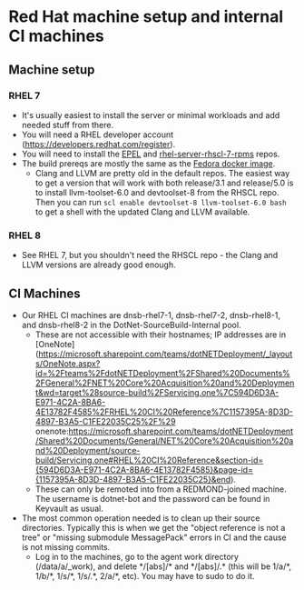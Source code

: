 # Red Hat machine setup and internal CI machines

## Machine setup

### RHEL 7

- It's usually easiest to install the server or minimal workloads and add needed stuff from there.
- You will need a RHEL developer account (https://developers.redhat.com/register).
- You will need to install the [EPEL](https://www.redhat.com/en/blog/whats-epel-and-how-do-i-use-it) and [rhel-server-rhscl-7-rpms](https://access.redhat.com/solutions/472793) repos.
- The build prereqs are mostly the same as the [Fedora docker image](https://github.com/dotnet/dotnet-buildtools-prereqs-docker/blob/main/src/fedora/32/amd64/Dockerfile).
  - Clang and LLVM are pretty old in the default repos.  The easiest way to get a version that will work with both release/3.1 and release/5.0 is to install llvm-toolset-6.0 and devtoolset-8 from the RHSCL repo.  Then you can run `scl enable devtoolset-8 llvm-toolset-6.0 bash` to get a shell with the updated Clang and LLVM available.

### RHEL 8

- See RHEL 7, but you shouldn't need the RHSCL repo - the Clang and LLVM versions are already good enough.


## CI Machines

- Our RHEL CI machines are dnsb-rhel7-1, dnsb-rhel7-2, dnsb-rhel8-1, and dnsb-rhel8-2 in the DotNet-SourceBuild-Internal pool.
  - These are not accessible with their hostnames; IP addresses are in [OneNote](https://microsoft.sharepoint.com/teams/dotNETDeployment/_layouts/OneNote.aspx?id=%2Fteams%2FdotNETDeployment%2FShared%20Documents%2FGeneral%2FNET%20Core%20Acquisition%20and%20Deployment&wd=target%28source-build%2FServicing.one%7C594D6D3A-E971-4C2A-8BA6-4E13782F4585%2FRHEL%20CI%20Reference%7C1157395A-8D3D-4897-B3A5-C1FE22035C25%2F%29
onenote:https://microsoft.sharepoint.com/teams/dotNETDeployment/Shared%20Documents/General/NET%20Core%20Acquisition%20and%20Deployment/source-build/Servicing.one#RHEL%20CI%20Reference&section-id={594D6D3A-E971-4C2A-8BA6-4E13782F4585}&page-id={1157395A-8D3D-4897-B3A5-C1FE22035C25}&end).
  - These can only be remoted into from a REDMOND-joined machine.  The username is dotnet-bot and the password can be found in Keyvault as usual.
- The most common operation needed is to clean up their source directories.  Typically this is when we get the "object reference is not a tree" or "missing submodule MessagePack" errors in CI and the cause is not missing commits.
  - Log in to the machines, go to the agent work directory (/data/a/_work), and delete \*/[abs]/\* and \*/[abs]/.\* (this will be 1/a/\*, 1/b/\*, 1/s/\*, 1/s/.*, 2/a/\*, etc).  You may have to sudo to do it.
